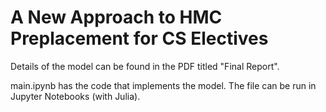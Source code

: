 # A New Approach to HMC Preplacement for CS Electives

Details of the model can be found in the PDF titled "Final Report".

main.ipynb has the code that implements the model. The file can be run in Jupyter Notebooks (with Julia).
